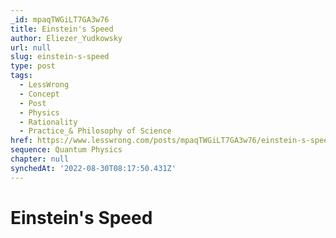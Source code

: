 ```yaml
---
_id: mpaqTWGiLT7GA3w76
title: Einstein's Speed
author: Eliezer_Yudkowsky
url: null
slug: einstein-s-speed
type: post
tags:
  - LessWrong
  - Concept
  - Post
  - Physics
  - Rationality
  - Practice_& Philosophy of Science
href: https://www.lesswrong.com/posts/mpaqTWGiLT7GA3w76/einstein-s-speed
sequence: Quantum Physics
chapter: null
synchedAt: '2022-08-30T08:17:50.431Z'
---
```

# Einstein's Speed

